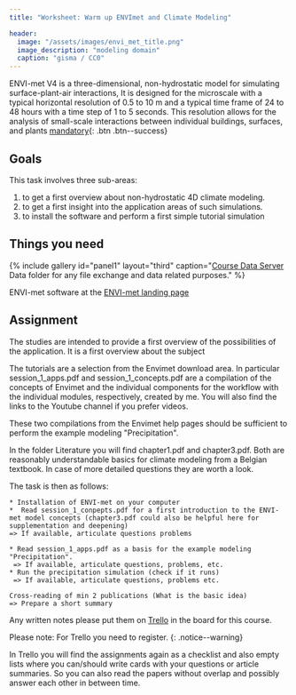 ```yaml
---
title: "Worksheet: Warm up ENVImet and Climate Modeling"

header:
  image: "/assets/images/envi_met_title.png"
  image_description: "modeling domain"
  caption: "gisma / CC0"
---
```


ENVI-met V4 is a three-dimensional, non-hydrostatic model for simulating surface-plant-air interactions, It is designed for the microscale with a typical horizontal resolution of 0.5 to 10 m and a typical time frame of 24 to 48 hours with a time step of 1 to 5 seconds. This resolution allows for the analysis of small-scale interactions between individual buildings, surfaces, and plants
[mandatory](){: .btn .btn--success}
<!--more-->

## Goals

This task involves three sub-areas:

1. to get a first overview about non-hydrostatic 4D climate modeling.
2. to get a first insight into the application areas of such simulations.
3. to install the software and perform a first simple tutorial simulation

## Things you need 

{% include gallery id="panel1" layout="third" caption="[Course Data Server](https://137.248.191.215:8989/sharing/SxrDkOsBp) Data folder for any file exchange and data related purposes." %} 

ENVI-met software at the [ENVI-met landing page](https://envi-met.info/doku.php?id=start)



## Assignment
The studies are intended to provide a first overview of the possibilities of the application. It is a first overview about the subject 

The tutorials are a selection from the Envimet download area. In particular session_1_apps.pdf and session_1_concepts.pdf are a compilation of the concepts of Envimet and the individual components for the workflow with the individual modules, respectively, created by me. You will also find the links to the Youtube channel if you prefer videos.

These two compilations from the Envimet help pages should be sufficient to perform the example modeling "Precipitation".

In the folder Literature you will find chapter1.pdf and chapter3.pdf. Both are reasonably understandable basics for climate modeling from a Belgian textbook. In case of more detailed questions they are worth a look.


The task is then as follows:

    * Installation of ENVI-met on your computer
    *  Read session_1_conpepts.pdf for a first introduction to the ENVI-met model concepts (chapter3.pdf could also be helpful here for supplementation and deepening)
    => If available, articulate questions problems

    * Read session_1_apps.pdf as a basis for the example modeling "Precipitation".
     => If available, articulate questions, problems, etc. 
    * Run the precipitation simulation (check if it runs)
     => If available, articulate questions, problems etc.

    Cross-reading of min 2 publications (What is the basic idea)
    => Prepare a short summary

Any written notes please put them on [Trello](https://trello.com/invite/b/wTdarJkV/256c20df677f25924b21e86003d2edf1/umwelstsysteme-envi-met) in the board for this course. 

Please note: For Trello you need to register.
{: .notice--warning}

In Trello you will find the assignments again as a checklist and also empty lists where you can/should write cards with your questions or article summaries. So you can also read the papers without overlap and possibly answer each other in between time.

